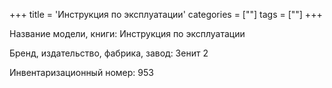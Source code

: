 +++
title = 'Инструкция по эксплуатации'
categories = [""]
tags = [""]
+++

Название модели, книги: Инструкция по эксплуатации

Бренд, издательство, фабрика, завод: Зенит 2

Инвентаризационный номер: 953


